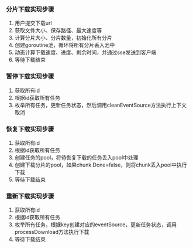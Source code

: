 ### 分片下载实现步骤
1. 用户提交下载url
2. 获取文件大小、保存路径、最大速度等
2. 计算分片大小、分片数量，初始化所有分片
3. 创建goroutine池，循环将所有分片丢入池中
4. 动态计算下载速度、进度、剩余时间，并通过sse发送到客户端
5. 等待下载结束

### 暂停下载实现步骤
1. 获取所有id
2. 根据id获取所有任务
3. 枚举所有任务，更新任务状态，然后调用cleanEventSource方法执行上下文取消

### 恢复下载实现步骤
1. 获取所有id
2. 根据id获取所有任务
3. 创建任务的pool，将待恢复下载的任务丢入pool中处理
4. 创建下载分片的pool，如果chunk.Done=false，则将chunk丢入pool中执行下载
4. 等待下载结束

### 重新下载实现步骤
1. 获取所有id
2. 根据id获取所有任务
3. 枚举所有任务，根据key创建对应的eventSource，更新任务状态，调用processDownload方法执行下载
4. 等待下载结束



